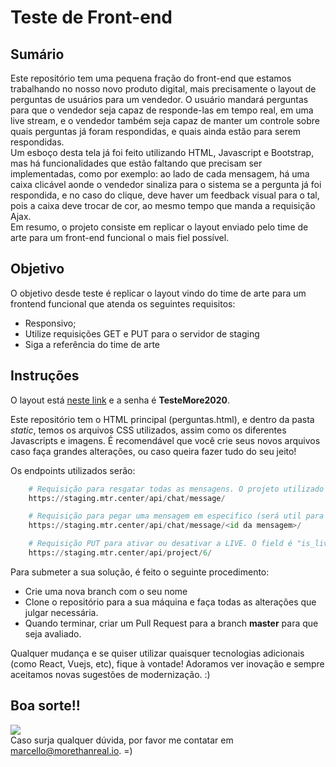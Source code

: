 # Teste de Front-end

## Sumário

Este repositório tem uma pequena fração do front-end que estamos trabalhando no nosso novo produto digital, mais precisamente o layout de perguntas de usuários para um vendedor. O usuário mandará perguntas para que o vendedor seja capaz de responde-las em tempo real, em uma live stream, e o vendedor também seja capaz de manter um controle sobre quais perguntas já foram respondidas, e quais ainda estão para serem respondidas.  <br />
Um esboço desta tela já foi feito utilizando HTML, Javascript e Bootstrap, mas há funcionalidades que estão faltando que precisam ser implementadas, como por exemplo: ao lado de cada mensagem, há uma caixa clicável aonde o vendedor sinaliza para o sistema se a pergunta já foi respondida, e no caso do clique, deve haver um feedback visual para o tal, pois a caixa deve trocar de cor, ao mesmo tempo que manda a requisição Ajax.  <br />
Em resumo, o projeto consiste em replicar o layout enviado pelo time de arte para um front-end funcional o mais fiel possível.  <br />

## Objetivo

O objetivo desde teste é replicar o layout vindo do time de arte para um frontend funcional que atenda os seguintes requisitos: 

- Responsivo; 
- Utilize requisições GET e PUT para o servidor de staging
- Siga a referência do time de arte

## Instruções

O layout está [neste link](https://xd.adobe.com/view/a0f48dcb-4128-49bb-4e94-b1272069d223-d6c5/) e a senha é **TesteMore2020**.  <br />

Este repositório tem o HTML principal (perguntas.html), e dentro da pasta _static_, temos os arquivos CSS utilizados, assim como os diferentes Javascripts e imagens. É recomendável que você crie seus novos arquivos caso faça grandes alterações, ou caso queira fazer tudo do seu jeito! <br />

Os endpoints utilizados serão: 
```py
    # Requisição para resgatar todas as mensagens. O projeto utilizado é o de id número 6
    https://staging.mtr.center/api/chat/message/

    # Requisição para pegar uma mensagem em especifico (será util para o verbo PUT):
    https://staging.mtr.center/api/chat/message/<id da mensagem>/

    # Requisição PUT para ativar ou desativar a LIVE. O field é "is_live_active" 
    https://staging.mtr.center/api/project/6/

```

Para submeter a sua solução, é feito o seguinte procedimento: 
- Crie uma nova branch com o seu nome 
- Clone o repositório para a sua máquina e faça todas as alterações que julgar necessária.
- Quando terminar, criar um Pull Request para a branch **master** para que seja avaliado. 

Qualquer mudança e se quiser utilizar quaisquer tecnologias adicionais (como React, Vuejs, etc), fique à vontade! Adoramos ver inovação e sempre aceitamos novas sugestões de modernização. :) 

## Boa sorte!!
![](https://media.giphy.com/media/JIX9t2j0ZTN9S/giphy.gif)
<br />
Caso surja qualquer dúvida, por favor me contatar em [marcello@morethanreal.io](marcello@morethanreal.io). =)
